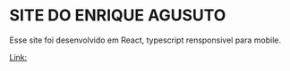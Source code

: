 # SITE DO ENRIQUE AGUSUTO

Esse site foi desenvolvido em React, typescript rensponsivel para mobile.

 [Link:](https://enriqueaugusto.com/)

